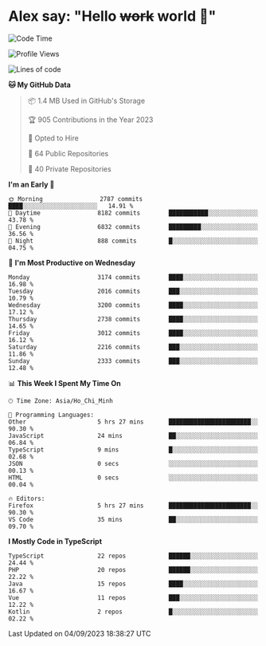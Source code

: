 # Alex say: "Hello ~~work~~ world 🐾"

<!--START_SECTION:waka-->
![Code Time](http://img.shields.io/badge/Code%20Time-910%20hrs%2044%20mins-blue)

![Profile Views](http://img.shields.io/badge/Profile%20Views-0-blue)

![Lines of code](https://img.shields.io/badge/From%20Hello%20World%20I%27ve%20Written-40.2%20million%20lines%20of%20code-blue)

**🐱 My GitHub Data** 

> 📦 1.4 MB Used in GitHub's Storage 
 > 
> 🏆 905 Contributions in the Year 2023
 > 
> 💼 Opted to Hire
 > 
> 📜 64 Public Repositories 
 > 
> 🔑 40 Private Repositories 
 > 
**I'm an Early 🐤** 

```text
🌞 Morning                2787 commits        ████░░░░░░░░░░░░░░░░░░░░░   14.91 % 
🌆 Daytime                8182 commits        ███████████░░░░░░░░░░░░░░   43.78 % 
🌃 Evening                6832 commits        █████████░░░░░░░░░░░░░░░░   36.56 % 
🌙 Night                  888 commits         █░░░░░░░░░░░░░░░░░░░░░░░░   04.75 % 
```
📅 **I'm Most Productive on Wednesday** 

```text
Monday                   3174 commits        ████░░░░░░░░░░░░░░░░░░░░░   16.98 % 
Tuesday                  2016 commits        ███░░░░░░░░░░░░░░░░░░░░░░   10.79 % 
Wednesday                3200 commits        ████░░░░░░░░░░░░░░░░░░░░░   17.12 % 
Thursday                 2738 commits        ████░░░░░░░░░░░░░░░░░░░░░   14.65 % 
Friday                   3012 commits        ████░░░░░░░░░░░░░░░░░░░░░   16.12 % 
Saturday                 2216 commits        ███░░░░░░░░░░░░░░░░░░░░░░   11.86 % 
Sunday                   2333 commits        ███░░░░░░░░░░░░░░░░░░░░░░   12.48 % 
```


📊 **This Week I Spent My Time On** 

```text
🕑︎ Time Zone: Asia/Ho_Chi_Minh

💬 Programming Languages: 
Other                    5 hrs 27 mins       ███████████████████████░░   90.30 % 
JavaScript               24 mins             ██░░░░░░░░░░░░░░░░░░░░░░░   06.84 % 
TypeScript               9 mins              █░░░░░░░░░░░░░░░░░░░░░░░░   02.68 % 
JSON                     0 secs              ░░░░░░░░░░░░░░░░░░░░░░░░░   00.13 % 
HTML                     0 secs              ░░░░░░░░░░░░░░░░░░░░░░░░░   00.04 % 

🔥 Editors: 
Firefox                  5 hrs 27 mins       ███████████████████████░░   90.30 % 
VS Code                  35 mins             ██░░░░░░░░░░░░░░░░░░░░░░░   09.70 % 
```

**I Mostly Code in TypeScript** 

```text
TypeScript               22 repos            ██████░░░░░░░░░░░░░░░░░░░   24.44 % 
PHP                      20 repos            ██████░░░░░░░░░░░░░░░░░░░   22.22 % 
Java                     15 repos            ████░░░░░░░░░░░░░░░░░░░░░   16.67 % 
Vue                      11 repos            ███░░░░░░░░░░░░░░░░░░░░░░   12.22 % 
Kotlin                   2 repos             █░░░░░░░░░░░░░░░░░░░░░░░░   02.22 % 
```




 Last Updated on 04/09/2023 18:38:27 UTC
<!--END_SECTION:waka-->
